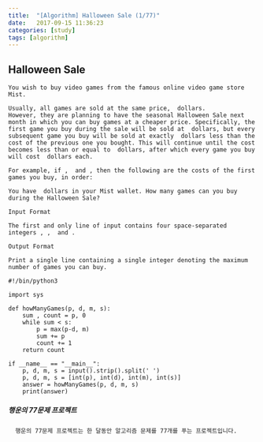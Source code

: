 ```yaml
---
title:  "[Algorithm] Halloween Sale (1/77)"
date:   2017-09-15 11:36:23
categories: [study]
tags: [algorithm]
---
```

## Halloween Sale
    You wish to buy video games from the famous online video game store Mist.

    Usually, all games are sold at the same price,  dollars.
    However, they are planning to have the seasonal Halloween Sale next month in which you can buy games at a cheaper price. Specifically, the first game you buy during the sale will be sold at  dollars, but every subsequent game you buy will be sold at exactly  dollars less than the cost of the previous one you bought. This will continue until the cost becomes less than or equal to  dollars, after which every game you buy will cost  dollars each.

    For example, if ,  and , then the following are the costs of the first  games you buy, in order:

    You have  dollars in your Mist wallet. How many games can you buy during the Halloween Sale?

    Input Format

    The first and only line of input contains four space-separated integers , ,  and .

    Output Format

    Print a single line containing a single integer denoting the maximum number of games you can buy.


```
#!/bin/python3

import sys

def howManyGames(p, d, m, s):
    sum , count = p, 0
    while sum < s:
        p = max(p-d, m)
        sum += p
        count += 1
    return count

if __name__ == "__main__":
    p, d, m, s = input().strip().split(' ')
    p, d, m, s = [int(p), int(d), int(m), int(s)]
    answer = howManyGames(p, d, m, s)
    print(answer)

```


##### 행운의 77문제 프로젝트
```
  행운의 77문제 프로젝트는 한 달동안 알고리즘 문제를 77개를 푸는 프로젝트입니다.
```
